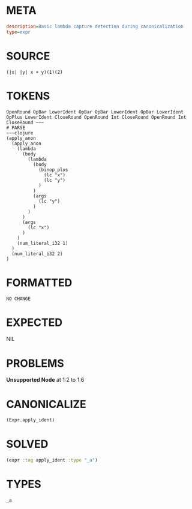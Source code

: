 # META
~~~ini
description=Basic lambda capture detection during canonicalization
type=expr
~~~
# SOURCE
~~~roc
(|x| |y| x + y)(1)(2)
~~~
# TOKENS
~~~text
OpenRound OpBar LowerIdent OpBar OpBar LowerIdent OpBar LowerIdent OpPlus LowerIdent CloseRound OpenRound Int CloseRound OpenRound Int CloseRound ~~~
# PARSE
~~~clojure
(apply_anon
  (apply_anon
    (lambda
      (body
        (lambda
          (body
            (binop_plus
              (lc "x")
              (lc "y")
            )
          )
          (args
            (lc "y")
          )
        )
      )
      (args
        (lc "x")
      )
    )
    (num_literal_i32 1)
  )
  (num_literal_i32 2)
)
~~~
# FORMATTED
~~~roc
NO CHANGE
~~~
# EXPECTED
NIL
# PROBLEMS
**Unsupported Node**
at 1:2 to 1:6

# CANONICALIZE
~~~clojure
(Expr.apply_ident)
~~~
# SOLVED
~~~clojure
(expr :tag apply_ident :type "_a")
~~~
# TYPES
~~~roc
_a
~~~
